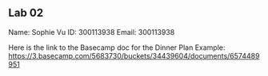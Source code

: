 ## Lab 02

Name: Sophie Vu
ID: 300113938
Email: 300113938

Here is the link to the Basecamp doc for the Dinner Plan Example: https://3.basecamp.com/5683730/buckets/34439604/documents/6574489951
